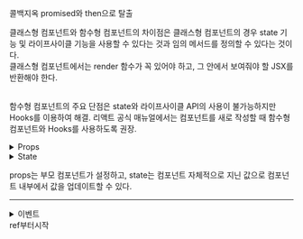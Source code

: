 콜백지옥 promised와 then으로 탈출

클래스형 컴포넌트와 함수형 컴포넌트의 차이점은 클래스형 컴포넌트의 경우 state 기능 및 라이프사이클 기능을 사용할 수 있다는 것과 임의 메서드를 정의할 수 있다는 것이다.<br>
클래스형 컴포넌트에서는 render 함수가 꼭 있어야 하고, 그 안에서 보여줘야 할 JSX를 반환해야 한다.<br>
<br>

함수형 컴포넌트의 주요 단점은 state와 라이프사이클 API의 사용이 불가능하지만 Hooks를 이용하여 해결.
리액트 공식 매뉴얼에서는 컴포넌트를 새로 작성할 때 함수형 컴포넌트와 Hooks를 사용하도록 권장.<br>

<details>
  <summary>Props</summary>

  props는 properties를 줄인 표현으로 컴포넌트 속성을 설정할 때 사용하는 요소.<br>
  props 값은 해당 컴포넌트를 불러와 사용하는 부모 컴포넌트(현 상황에서는 App 컴포넌트가 부모 컴포넌트입니다)에서 설정할 수 있다.<br><br>
  요약하자면,props는 컴포넌트가 사용되는 과정에서 부모 컴포넌트가 설정하는 값이며, 컴포넌트 자신은 해당 props를 읽기 전용으로만 사용가능.<br>
  ##### 비구조화 할당
  객체에서 값을 추출=>함수형 컴포넌트에서 props를 사용할 때 파라미터 부분에서 비구조화 할당 문법을 사용
  비구조화 할당 예)

```
const MyComponent = ({ name, children }) => {
  return (
    <div>
      안녕하세요, 제 이름은 {name}입니다. <br />
      children 값은 {children}
      입니다.
    </div>
  );
};
```

</details>

<details>
  <summary>State</summary>

  리액트에서 state는 컴포넌트 내부에서 바뀔 수 있는 값을 의미.<br>

  리액트에는 두 가지 종류의 state가 있다.<br>
  하나는 클래스형 컴포넌트의 state이고, 다른 하나는 함수형 컴포넌트에서 useState라는 함수를 통해 사용하는 state다.
  <br>
  컴포넌트에 state를 설정할 때는 다음과 같이 constructor 메서드를 작성하여 설정.

```
constructor(props) {
  super(props);
  this.state = {
      number: 0
    };
  }
```
  클래스형 컴포넌트에서 constructor를 작성할 때는 반드시 super(props)를 호출필요.<br>
  함수가 호출되면 현재 클래스형 컴포넌트가 상속하고 있는 리액트의 Component 클래스가 지닌 생성자 함수를 호출.
</details>

props는 부모 컴포넌트가 설정하고, state는 컴포넌트 자체적으로 지닌 값으로 컴포넌트 내부에서 값을 업데이트할 수 있다.
<hr>

<details>
  <summary>이벤트</summary>

  이벤트에는 리액트에서는 함수 형태의 객체를 전달.<br>
  div, button, input, form, span 등의 DOM 요소에는 이벤트를 설정할 수 있지만, 직접 만든 컴포넌트에는 이벤트를 자체적으로 설정할 수 없다.<br>
  =>컴포넌트에 자체적으로 이벤트를 설정할 수는 없지만 전달받은 props를 컴포넌트 내부의 DOM 이벤트로 설정가능.
</details>
ref부터시작

